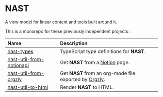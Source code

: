 # NAST

A view model for linear content and tools built around it.

This is a monorepo for these previously independent projects :

| Name                                                         | Description                                                  |
| :----------------------------------------------------------- | :----------------------------------------------------------- |
| [nast-types](./packages/nast-types)                | TypeScript type definitions for **NAST**.                    |
| [nast-util-from-notionapi](./packages/nast-util-from-notionapi) | Get **NAST** from a [Notion](https://www.notion.so/) page.   |
| [nast-util-from-orgzly](./packages/nast-util-from-orgzly) | Get **NAST** from an org-mode file exported by [Orgzly](http://www.orgzly.com/). |
| [nast-util-to-html](./packages/nast-util-to-html)  | Render **NAST** to HTML.                                     |